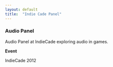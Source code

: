 ```yaml
---
layout: default
title:  "Indie Cade Panel"
---
```


<div class="right">
  <h3 align="left">Audio Panel</h3>
  <p>Audio Panel at IndieCade exploring audio in games.</p>
  <b>Event</b>
  <p>IndieCade 2012</p>
</div>
